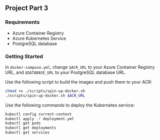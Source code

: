 ## Project Part 3

### Requirements

- Azure Container Registry
- Azure Kubernetes Service
- PostgreSQL database

### Getting Started

In `docker-compose.yml`, change `$ACR_URL` to your Azure Container Registry URL, and `$DATABASE_URL` to your PostgreSQL database URL.

Use the following script to build the images and push them to your ACR:

```bash
chmod +x ./scripts/spin-up-docker.sh
./scripts/spin-up-docker.sh $ACR_URL
```

Use the following commands to deploy the Kubernetes service:

```bash
kubectl config current-context
kubectl apply -f deployment.yml
kubectl get pods
kubectl get deployments
kubectl get services
```
